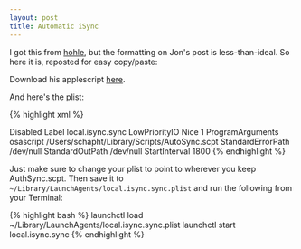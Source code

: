 ```yaml
--- 
layout: post
title: Automatic iSync
---
```

I got this from [hohle](http://hohle.net/scrap_post.php?post=217), but the formatting on Jon's post is less-than-ideal. So here it is, reposted for easy copy/paste:

Download his applescript [here](http://hohle.net/downloads/AutoSync.scpt).

And here's the plist:

{% highlight xml %}
<?xml version="1.0" encoding="UTF-8"?> 
<!DOCTYPE plist PUBLIC "-//Apple//DTD PLIST 1.0//EN"
 "http://www.apple.com/DTDs/PropertyList-1.0.dtd"> 
<plist version="1.0"> 
<dict> 
    <key>Disabled</key> 
    <false/> 
    <key>Label</key> 
    <string>local.isync.sync</string> 
    <key>LowPriorityIO</key> 
    <true/> 
    <key>Nice</key> 
    <integer>1</integer> 
    <key>ProgramArguments</key> 
    <array> 
        <string>osascript</string> 
        <string>
          /Users/schapht/Library/Scripts/AutoSync.scpt
        </string> 
    </array> 
    <key>StandardErrorPath</key> 
    <string>/dev/null</string> 
    <key>StandardOutPath</key> 
    <string>/dev/null</string> 
    <key>StartInterval</key> 
    <integer>1800</integer> 
</dict> 
</plist>
{% endhighlight %}

Just make sure to change your plist to point to wherever you keep AuthSync.scpt. Then save it to `~/Library/LaunchAgents/local.isync.sync.plist` and run the following from your Terminal:

{% highlight bash %}
launchctl load ~/Library/LaunchAgents/local.isync.sync.plist
launchctl start local.isync.sync
{% endhighlight %}
